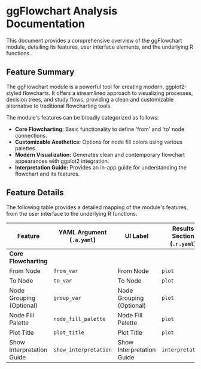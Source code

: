 # ggFlowchart Analysis Documentation

This document provides a comprehensive overview of the ggFlowchart module, detailing its features, user interface elements, and the underlying R functions.

## Feature Summary

The ggFlowchart module is a powerful tool for creating modern, ggplot2-styled flowcharts. It offers a streamlined approach to visualizing processes, decision trees, and study flows, providing a clean and customizable alternative to traditional flowcharting tools.

The module's features can be broadly categorized as follows:

*   **Core Flowcharting:** Basic functionality to define 'from' and 'to' node connections.
*   **Customizable Aesthetics:** Options for node fill colors using various palettes.
*   **Modern Visualization:** Generates clean and contemporary flowchart appearances with ggplot2 integration.
*   **Interpretation Guide:** Provides an in-app guide for understanding the flowchart and its features.

## Feature Details

The following table provides a detailed mapping of the module's features, from the user interface to the underlying R functions.

| Feature                          | YAML Argument (`.a.yaml`)      | UI Label                               | Results Section (`.r.yaml`)         | R Function (`.b.R`)                  |
| -------------------------------- | ------------------------------ | -------------------------------------- | ----------------------------------- | ------------------------------------ |
| **Core Flowcharting**            |                                |                                        |                                     |                                      |
| From Node                        | `from_var`                     | From Node                              | `plot`                              | `.plot`                              |
| To Node                          | `to_var`                       | To Node                                | `plot`                              | `.plot`                              |
| Node Grouping (Optional)         | `group_var`                    | Node Grouping (Optional)               | `plot`                              | `.plot`                              |
| Node Fill Palette                | `node_fill_palette`            | Node Fill Palette                      | `plot`                              | `.get_color_palette`                 |
| Plot Title                       | `plot_title`                   | Plot Title                             | `plot`                              | `.plot`                              |
| Show Interpretation Guide        | `show_interpretation`          | Show Interpretation Guide              | `interpretation`                    | `.generate_interpretation_guide`     |
